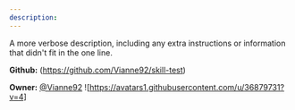 ```yaml
---
description: 
---
```

A more verbose description, including any extra instructions or
information that didn't fit in the one line.

**Github:** (https://github.com/Vianne92/skill-test)

**Owner:** [@Vianne92](https://github.com/Vianne92) ![https://avatars1.githubusercontent.com/u/36879731?v=4]

